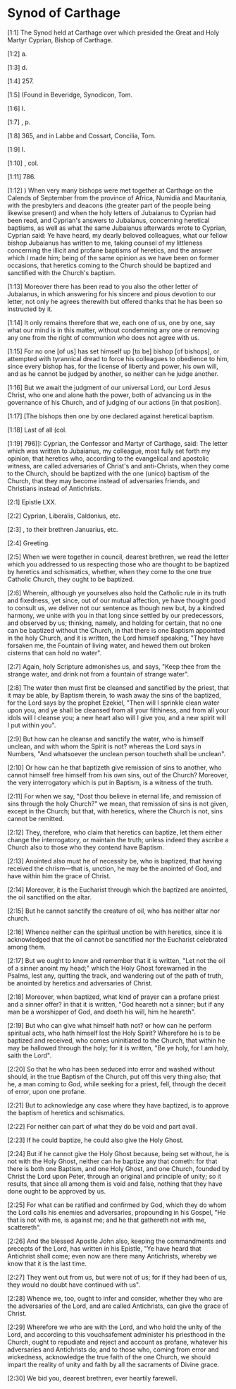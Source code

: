 # Synod of Carthage

[1:1] The Synod held at Carthage over which presided the Great and Holy Martyr Cyprian, Bishop of Carthage.

[1:2] a.

[1:3] d.

[1:4] 257.

[1:5] (Found in Beveridge, Synodicon, Tom.

[1:6] I.

[1:7] , p.

[1:8] 365, and in Labbe and Cossart, Concilia, Tom.

[1:9] I.

[1:10] , col.

[1:11] 786.

[1:12] )  When very many bishops were met together at Carthage on the Calends of September from the province of Africa, Numidia and Mauritania, with the presbyters and deacons (the greater part of the people being likewise present) and when the holy letters of Jubaianus to Cyprian had been read, and Cyprian's answers to Jubaianus, concerning heretical baptisms, as well as what the same Jubaianus afterwards wrote to Cyprian,  Cyprian said:  Ye have heard, my dearly beloved colleagues, what our fellow bishop Jubaianus has written to me, taking counsel of my littleness concerning the illicit and profane baptisms of heretics, and the answer which I made him; being of the same opinion as we have been on former occasions, that heretics coming to the Church should be baptized and sanctified with the Church's baptism.

[1:13] Moreover there has been read to you also the other letter of Jubaianus, in which answering for his sincere and pious devotion to our letter, not only he agrees therewith but offered thanks that he has been so instructed by it.

[1:14] It only remains therefore that we, each one of us, one by one, say what our mind is in this matter, without condemning any one or removing any one from the right of communion who does not agree with us.

[1:15] For no one [of us] has set himself up [to be] bishop [of bishops], or attempted with tyrannical dread to force his colleagues to obedience to him, since every bishop has, for the license of liberty and power, his own will, and as he cannot be judged by another, so neither can he judge another.

[1:16] But we await the judgment of our universal Lord, our Lord Jesus Christ, who one and alone hath the power, both of advancing us in the governance of his Church, and of judging of our actions [in that position].

[1:17] [The bishops then one by one declared against heretical baptism.

[1:18] Last of all (col.

[1:19] 796)]:  Cyprian, the Confessor and Martyr of Carthage, said:  The letter which was written to Jubaianus, my colleague, most fully set forth my opinion, that heretics who, according to the evangelical and apostolic witness, are called adversaries of Christ's and anti-Christs, when they come to the Church, should be baptized with the one (unico) baptism of the Church, that they may become instead of adversaries friends, and Christians instead of Antichrists.

[2:1] Epistle LXX.

[2:2] Cyprian, Liberalis, Caldonius, etc.

[2:3] , to their brethren Januarius, etc.

[2:4] Greeting.

[2:5] When we were together in council, dearest brethren, we read the letter which you addressed to us respecting those who are thought to be baptized by heretics and schismatics, whether, when they come to the one true Catholic Church, they ought to be baptized.

[2:6] Wherein, although ye yourselves also hold the Catholic rule in its truth and fixedness, yet since, out of our mutual affection, ye have thought good to consult us, we deliver not our sentence as though new but, by a kindred harmony, we unite with you in that long since settled by our predecessors, and observed by us; thinking, namely, and holding for certain, that no one can be baptized without the Church, in that there is one Baptism appointed in the holy Church, and it is written, the Lord himself speaking, "They have forsaken me, the Fountain of living water, and hewed them out broken cisterns that can hold no water".

[2:7] Again, holy Scripture admonishes us, and says, "Keep thee from the strange water, and drink not from a fountain of strange water".

[2:8] The water then must first be cleansed and sanctified by the priest, that it may be able, by Baptism therein, to wash away the sins of the baptized, for the Lord says by the prophet Ezekiel, "Then will I sprinkle clean water upon you, and ye shall be cleansed from all your filthiness, and from all your idols will I cleanse you; a new heart also will I give you, and a new spirit will I put within you".

[2:9] But how can he cleanse and sanctify the water, who is himself unclean, and with whom the Spirit is not? whereas the Lord says in Numbers, "And whatsoever the unclean person toucheth shall be unclean".

[2:10] Or how can he that baptizeth give remission of sins to another, who cannot himself free himself from his own sins, out of the Church?  Moreover, the very interrogatory which is put in Baptism, is a witness of the truth.

[2:11] For when we say, "Dost thou believe in eternal life, and remission of sins through the holy Church?" we mean, that remission of sins is not given, except in the Church; but that, with heretics, where the Church is not, sins cannot be remitted.

[2:12] They, therefore, who claim that heretics can baptize, let them either change the interrogatory, or maintain the truth; unless indeed they ascribe a Church also to those who they contend have Baptism.

[2:13] Anointed also must he of necessity be, who is baptized, that having received the chrism—that is, unction, he may be the anointed of God, and have within him the grace of Christ.

[2:14] Moreover, it is the Eucharist through which the baptized are anointed, the oil sanctified on the altar.

[2:15] But he cannot sanctify the creature of oil, who has neither altar nor church.

[2:16] Whence neither can the spiritual unction be with heretics, since it is acknowledged that the oil cannot be sanctified nor the Eucharist celebrated among them.

[2:17] But we ought to know and remember that it is written, "Let not the oil of a sinner anoint my head;" which the Holy Ghost forewarned in the Psalms, lest any, quitting the track, and wandering out of the path of truth, be anointed by heretics and adversaries of Christ.

[2:18] Moreover, when baptized, what kind of prayer can a profane priest and a sinner offer? in that it is written, "God heareth not a sinner; but if any man be a worshipper of God, and doeth his will, him he heareth".

[2:19] But who can give what himself hath not? or how can he perform spiritual acts, who hath himself lost the Holy Spirit?  Wherefore he is to be baptized and received, who comes uninitiated to the Church, that within he may be hallowed through the holy; for it is written, "Be ye holy, for I am holy, saith the Lord".

[2:20] So that he who has been seduced into error and washed without should, in the true Baptism of the Church, put off this very thing also; that he, a man coming to God, while seeking for a priest, fell, through the deceit of error, upon one profane.

[2:21] But to acknowledge any case where they have baptized, is to approve the baptism of heretics and schismatics.

[2:22] For neither can part of what they do be void and part avail.

[2:23] If he could baptize, he could also give the Holy Ghost.

[2:24] But if he cannot give the Holy Ghost because, being set without, he is not with the Holy Ghost, neither can he baptize any that cometh:  for that there is both one Baptism, and one Holy Ghost, and one Church, founded by Christ the Lord upon Peter, through an original and principle of unity; so it results, that since all among them is void and false, nothing that they have done ought to be approved by us.

[2:25] For what can be ratified and confirmed by God, which they do whom the Lord calls his enemies and adversaries, propounding in his Gospel, "He that is not with me, is against me; and he that gathereth not with me, scattereth".

[2:26] And the blessed Apostle John also, keeping the commandments and precepts of the Lord, has written in his Epistle, "Ye have heard that Antichrist shall come; even now are there many Antichrists, whereby we know that it is the last time.

[2:27] They went out from us, but were not of us; for if they had been of us, they would no doubt have continued with us".

[2:28] Whence we, too, ought to infer and consider, whether they who are the adversaries of the Lord, and are called Antichrists, can give the grace of Christ.

[2:29] Wherefore we who are with the Lord, and who hold the unity of the Lord, and according to this vouchsafement administer his priesthood in the Church, ought to repudiate and reject and account as profane, whatever his adversaries and Antichrists do; and to those who, coming from error and wickedness, acknowledge the true faith of the one Church, we should impart the reality of unity and faith by all the sacraments of Divine grace.

[2:30] We bid you, dearest brethren, ever heartily farewell.

